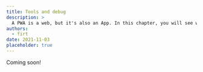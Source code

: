 ```yaml
---
title: Tools and debug
description: >
  A PWA is a web, but it's also an App. In this chapter, you will see which tools on top of what you know for the web are needed to debug and work with Progressive Web Apps.
authors:
  - firt
date: 2021-11-03
placeholder: true
---
```


Coming soon!
